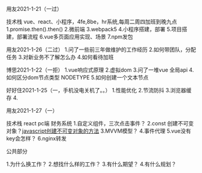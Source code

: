 
用友2021-1-21（一过）

技术栈 vue、react、小程序，4fe,8be，hr系统,每周二周四加班到晚九点
1.promise.then().then()
2.微前端
3.webpack5
4.小程序搭建，部署
5.项目搭建，部署流程
6.vue多页面应用实现、场景
7.npm发包

用友2021-1-26（二过）
1.问了一些前三年做维护的工作经历
2.如何带团队，分配任务
3.对新业务不了解怎么办
4.如何看待加班


博思2021-1-22（一拒）
1.vue响应式原理
2.虚拟dom
3.问了一堆vue 全局api
4.如何区分dom节点类型 NODETYPE
5.如何创建一个文本节点



好好住2021-1-25（一，手机没电关机了。。）
1.性能优化
2.节流防抖
3.浏览器缓存
4.

用友2021-1-27（一）

技术栈 react pc端  财务系统
1.自定义组件，三次点击事件？
2.const 创建不可变对象？[javascript创建不可变对象的方法](https://blog.csdn.net/yingleiming/article/details/105193954)
3.MVVM模型？
4.事件代理
5.vue没有key会怎样？
6.nginx转发










公共部分

1.为什么换工作？
2.想找什么样的工作？
3.有什么期望？
4.有什么规划？
